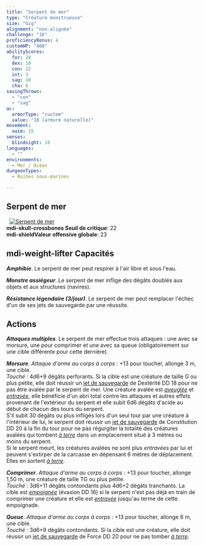 ```yaml
---
title: "Serpent de mer"
type: "Créature monstrueuse"
size: "Gig"
alignment: "non-alignée"
challenge: "16"
proficiencyBonus: 4
customHP: "408"
abilityScores:
  for: 28
  dex: 10
  con: 22
  int: 3
  sag: 10
  cha: 6
savingThrows:
  - "con"
  - "sag"
ac:
  armorType: "custom"
  value: "18 (armure naturelle)"
movement:
  swim: 15
senses:
  blindsight: 18
languages:
  - ""
environments:
  - Mer / Océan
dungeonTypes:
  - Ruines sous-marines

---
```

## Serpent de mer
&nbsp;
[![Serpent de mer](https://www.douaratil.fr/illustrations/bete/serpentdemerm.png)](https://www.douaratil.fr/illustrations/bete/serpentdemer.jpg)  
**<v-icon>mdi-skull-crossbones</v-icon> Seuil de critique**: 22            
**<v-icon>mdi-shield</v-icon>Valeur offensive globale**: 23     
## <v-icon>mdi-weight-lifter</v-icon> Capacités
_**Amphibie**_. Le serpent de mer peut respirer à l'air libre et sous l'eau.

_**Monstre assiégeur**_. Le serpent de mer inflige des dégâts doublés aux objets et aux structures (navires).

_**Résistance légendaire (3/jour)**_. Le serpent de mer peut remplacer l'échec d'un de ses jets de sauvegarde par une réussite.

## Actions
_**Attaques multiples**_. Le serpent de mer effectue trois attaques : une avec sa morsure, une pour comprimer et une avec sa queue (obligatoirement sur une cible différente pour cette dernière).

_**Morsure**_. _Attaque d'arme au corps à corps_ : +13 pour toucher, allonge 3 m, une cible.  
_Touché_ : 4d6+9 dégâts perforants. Si la cible est une créature de taille G ou plus petite, elle doit réussir un [jet de sauvegarde](/utiliser-les-caracteristiques/#jets-de-sauvegarde) de Dextérité DD 18 pour ne pas être avalée par le serpent de mer. Une créature avalée est [_aveuglée_](/gerer-la-sante-du-personnage/#aveugle) et [_entravée_](/gerer-la-sante-du-personnage/#entrave), elle bénéficie d'un abri total contre les attaques et autres effets provenant de l'extérieur du serpent et elle subit 6d6 dégâts d'acide au début de chacun des tours du serpent.  
S'il subit 30 dégâts ou plus infligés lors d'un seul tour par une créature à l'intérieur de lui, le serpent doit réussir un [jet de sauvegarde](/utiliser-les-caracteristiques/#jets-de-sauvegarde) de Constitution DD 20 à la fin du tour pour ne pas régurgiter la totalité des créatures avalées qui tombent [_à terre_](/gerer-la-sante-du-personnage/#a-terre) dans un emplacement situé à 3 mètres ou moins du serpent.  
Si le serpent meurt, les créatures avalées ne sont plus _entravées_ par lui et peuvent s'extirper de la carcasse en dépensant 6 mètres de déplacement. Elles en sortent [_à terre_](/gerer-la-sante-du-personnage/#a-terre).

_**Comprimer**_. _Attaque d'arme au corps à corps_ : +13 pour toucher, allonge 1,50 m, une créature de taille TG ou plus petite.  
_Touché_ : 3d6+11 dégâts contondants plus 4d6+2 dégâts tranchants. La cible est [_empoignée_](/gerer-la-sante-du-personnage/#empoigne) (évasion DD 16) si le serpent n'est pas déjà en train de comprimer une créature et elle est [_entravée_](/gerer-la-sante-du-personnage/#entrave) jusqu'au terme de cette empoignade.

_**Queue**_. _Attaque d'arme au corps à corps_ : +13 pour toucher, allonge 6 m, une cible.  
_Touché_ : 3d6+9 dégâts contondants. Si la cible est une créature, elle doit réussir un [jet de sauvegarde](/utiliser-les-caracteristiques/#jets-de-sauvegarde) de Force DD 20 pour ne pas tomber [_à terre_](/gerer-la-sante-du-personnage/#a-terre).
